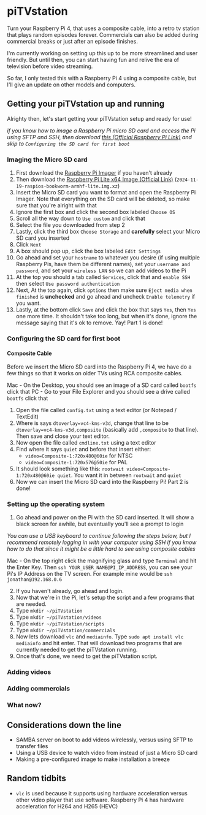 # piTVstation

Turn your Raspberry Pi 4, that uses a composite cable, into a retro tv station that plays random episodes forever. Commercials can also be added during commercial breaks or just after an episode finishes.

I'm currently working on setting up this up to be more streamlined and user friendly. But until then, you can start having fun and relive the era of television before video streaming.

So far, I only tested this with a Raspberry Pi 4 using a composite cable, but I'll give an update on other models and computers.

## Getting your piTVstation up and running

Alrighty then, let's start getting your piTVstation setup and ready for use!

*if you know how to image a Raspberry Pi micro SD card and access the Pi using SFTP and SSH, then download [this (Official Raspberry Pi Link)](https://downloads.raspberrypi.com/raspios_lite_armhf/images/raspios_lite_armhf-2024-11-19/2024-11-19-raspios-bookworm-armhf-lite.img.xz) and skip to `Configuring the SD card for first boot`*

### Imaging the Micro SD card

1. First download the [Raspberry Pi Imager](https://www.raspberrypi.com/software/) if you haven't already
2. Then download the [Raspberry Pi Lite x64 Image (Official Link)](https://downloads.raspberrypi.com/raspios_lite_armhf/images/raspios_lite_armhf-2024-11-19/2024-11-19-raspios-bookworm-armhf-lite.img.xz) (`2024-11-19-raspios-bookworm-armhf-lite.img.xz`)
3. Insert the Micro SD card you want to format and open the Raspberry Pi Imager. Note that everything on the SD card will be deleted, so make sure that you're alright with that
4. Ignore the first box and click the second box labeled `Choose OS`
5. Scroll all the way down to `Use custom` and click that
6. Select the file you downloaded from step 2
7. Lastly, click the third box `Choose Storage` and **carefully** select your Micro SD card you inserted
8. Click `Next`
9. A box should pop up, click the box labeled `Edit Settings`
10. Go ahead and set your `hostname` to whatever you desire (if using multiple Raspberry Pis, have them be different names), set your `username and password`, and set your `wireless LAN` so we can add videos to the Pi
11. At the top you should a tab called `Services`, click that and `enable SSH` then select `Use password authentication`
12. Next, At the top again, click `options` then make sure `Eject media when finished` is **unchecked** and go ahead and uncheck `Enable telemetry` if you want.
12. Lastly, at the bottom click `Save` and click the box that says `Yes`, then `Yes` one more time. It shouldn't take too long, but when it's done, ignore the message saying that it's ok to remove. Yay! Part 1 is done!

### Configuring the SD card for first boot

#### Composite Cable

Before we insert the Micro SD card into the Raspberry Pi 4, we have do a few things so that it works on older TVs using RCA composite cables.

Mac - On the Desktop, you should see an image of a SD card called `bootfs` click that
PC - Go to your File Explorer and you should see a drive called `bootfs` click that

1. Open the file called `config.txt` using a text editor (or Notepad / TextEdit)
2. Where is says `dtoverlay=vc4-kms-v3d`, change that line to be `dtoverlay=vc4-kms-v3d,composite` (basically add `,composite` to that line). Then save and close your text editor.
3. Now open the file called `cmdline.txt` using a text editor
4. Find where it says `quiet` and before that insert either:
	+ `video=Composite-1:720x480@60ie` for NTSC
	+ `video=Composite-1:720x576@50ie` for PAL
5. It should look something like this: `rootwait video=Composite-1:720x480@60ie quiet`. You want it in between `rootwait` and `quiet`
6. Now we can insert the Micro SD card into the Raspberry Pi! Part 2 is done!

### Setting up the operating system

1. Go ahead and power on the Pi with the SD card inserted. It will show a black screen for awhile, but eventually you'll see a prompt to login

*You can use a USB keyboard to continue following the steps below, but I recommend remotely logging in with your computer using SSH if you know how to do that since it might be a little hard to see using composite cables*

Mac - On the top right click the magnifying glass and type `Terminal` and hit the Enter Key. Then `ssh YOUR_USER_NAME@PI_IP_ADDRESS`, you can see your Pi's IP Address on the TV screen. For example mine would be `ssh jonathan@192.168.0.6`

2. If you haven't already, go ahead and login.
3. Now that we're in the Pi, let's setup the script and a few programs that are needed.
4. Type `mkdir ~/piTVstation`
5. Type `mkdir ~/piTVstation/videos`
6. Type `mkdir ~/piTVstation/scripts`
7. Type `mkdir ~/piTVstation/commercials`
8. Now lets download `vlc` and `mediainfo`. Type `sudo apt install vlc mediainfo` and hit enter. That will download two programs that are currently needed to get the piTVstation running.
9. Once that's done, we need to get the piTVstation script.


### Adding videos

### Adding commercials

### What now?

## Considerations down the line

+ SAMBA server on boot to add videos wirelessly, versus using SFTP to transfer files
+ Using a USB device to watch video from instead of just a Micro SD card
+ Making a pre-configured image to make installation a breeze

## Random tidbits

+ `vlc` is used because it supports using hardware acceleration versus other video player that use software. Raspberry Pi 4 has hardware acceleration for H264 and H265 (HEVC)